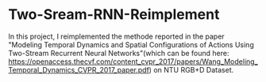 # Two-Sream-RNN-Reimplement
In this project, I reimplemented the methode reported in the paper "Modeling Temporal Dynamics and Spatial Configurations of Actions Using Two-Stream Recurrent Neural Networks"(which can be found here: https://openaccess.thecvf.com/content_cvpr_2017/papers/Wang_Modeling_Temporal_Dynamics_CVPR_2017_paper.pdf) on NTU RGB+D Dataset.

